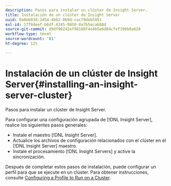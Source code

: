 ```yaml
---
description: Pasos para instalar un clúster de Insight Server.
title: Instalación de un clúster de Insight Server
uuid: 0a0eb03d-2454-4b02-8b9d-cacf9deb5451
exl-id: 17f8deef-b6df-4245-9850-8a7b5eca688d
source-git-commit: d9df90242ef96188f4e4b5e6d04cfef196b0a628
workflow-type: tm+mt
source-wordcount: '81'
ht-degree: 12%

---
```


# Instalación de un clúster de Insight Server{#installing-an-insight-server-cluster}

Pasos para instalar un clúster de Insight Server.

Para configurar una configuración agrupada de [!DNL Insight Server], realice los siguientes pasos generales:

* Instale el maestro [!DNL Insight Server].
* Actualice los archivos de configuración relacionados con el clúster en el [!DNL Insight Server] maestro.
* Instale el procesamiento [!DNL Insight Servers] y active la sincronización.

Después de completar estos pasos de instalación, puede configurar un perfil para que se ejecute en un clúster. Para obtener instrucciones, consulte [Configuring a Profile to Run on a Cluster](../../../../../home/c-inst-svr/c-install-ins-svr/c-ins-svr-clstrs/c-inst-ins-svr-clstr/c-inst-proc-clstr/c-config-prof-run-clstr.md#concept-c0e68e67c4784bc5af8db61013ca96a3).
